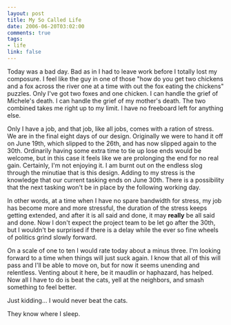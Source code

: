 ```yaml
--- 
layout: post
title: My So Called Life
date: 2006-06-20T03:02:00
comments: true
tags:
- life
link: false
---
```

Today was a bad day. Bad as in I had to leave work before I totally lost my composure. I feel like the guy in one of those "how do you get two chickens and a fox across the river one at a time with out the fox eating the chickens" puzzles. Only I've got two foxes and one chicken. I can handle the grief of Michele's death. I can handle the grief of my mother's death. The two combined takes me right up to my limit. I have no freeboard left for anything else.

Only I have a job, and that job, like all jobs, comes with a ration of stress. We are in the final eight days of our design. Originally we were to hand it off on June 19th,  which slipped to the 26th, and has now slipped again to the 30th. Ordinarily having some extra time to tie up lose ends would be welcome, but in this case it feels like we are prolonging the end for no real gain. Certainly, I'm not enjoying it. I am burnt out on the endless slog through the minutiae that is this design. Adding to my stress is the knowledge that our current tasking ends on June 30th. There is a possibility that the next tasking won't be in place by the following working day.

In other words, at a time when I have no spare bandwidth for stress, my job has become more and more stressful, the duration of the stress keeps getting extended, and after it is all said and done, it may <b>really</b> be all said and done. Now I don't expect the project team to be let go after the 30th, but I wouldn't be surprised if there is a delay while the ever so fine wheels of politics grind slowly forward.

On a scale of one to ten I would rate today about a minus three. I'm looking forward to a time when things will just suck again. I know that all of this will pass and I'll be able to move on, but for now it seems unending and relentless. Venting about it here, be it maudlin or haphazard, has helped. Now all I have to do is beat the cats, yell at the neighbors, and smash something to feel better.

Just kidding... I would never beat the cats.

They know where I sleep.
